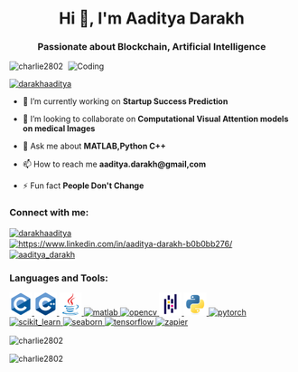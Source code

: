 <h1 align="center">Hi 👋, I'm Aaditya Darakh</h1>
<h3 align="center">Passionate about Blockchain, Artificial Intelligence</h3>
<img align="right" alt="Coding" width="400" src="https://st.depositphotos.com/1037238/4364/v/600/depositphotos_43641985-stock-illustration-computer-programmer-working-on-his.jpg”>
<p align="left"> <img src="https://komarev.com/ghpvc/?username=charlie2802&label=Profile%20views&color=0e75b6&style=flat" alt="charlie2802" /> </p>

<p align="left"> <a href="https://twitter.com/darakhaaditya" target="blank"><img src="https://img.shields.io/twitter/follow/darakhaaditya?logo=twitter&style=for-the-badge" alt="darakhaaditya" /></a> </p>

- 🔭 I’m currently working on **Startup Success Prediction**

- 👯 I’m looking to collaborate on **Computational Visual Attention models on medical Images**

- 💬 Ask me about **MATLAB,Python C++**

- 📫 How to reach me **aaditya.darakh@gmail,com**

- ⚡ Fun fact **People Don't Change**

<h3 align="left">Connect with me:</h3>
<p align="left">
<a href="https://twitter.com/darakhaaditya" target="blank"><img align="center" src="https://raw.githubusercontent.com/rahuldkjain/github-profile-readme-generator/master/src/images/icons/Social/twitter.svg" alt="darakhaaditya" height="30" width="40" /></a>
<a href="https://linkedin.com/in/https://www.linkedin.com/in/aaditya-darakh-b0b0bb276/" target="blank"><img align="center" src="https://raw.githubusercontent.com/rahuldkjain/github-profile-readme-generator/master/src/images/icons/Social/linked-in-alt.svg" alt="https://www.linkedin.com/in/aaditya-darakh-b0b0bb276/" height="30" width="40" /></a>
<a href="https://www.hackerrank.com/aaditya_darakh" target="blank"><img align="center" src="https://raw.githubusercontent.com/rahuldkjain/github-profile-readme-generator/master/src/images/icons/Social/hackerrank.svg" alt="aaditya_darakh" height="30" width="40" /></a>
</p>

<h3 align="left">Languages and Tools:</h3>
<p align="left"> <a href="https://www.cprogramming.com/" target="_blank" rel="noreferrer"> <img src="https://raw.githubusercontent.com/devicons/devicon/master/icons/c/c-original.svg" alt="c" width="40" height="40"/> </a> <a href="https://www.w3schools.com/cpp/" target="_blank" rel="noreferrer"> <img src="https://raw.githubusercontent.com/devicons/devicon/master/icons/cplusplus/cplusplus-original.svg" alt="cplusplus" width="40" height="40"/> </a> <a href="https://www.java.com" target="_blank" rel="noreferrer"> <img src="https://raw.githubusercontent.com/devicons/devicon/master/icons/java/java-original.svg" alt="java" width="40" height="40"/> </a> <a href="https://www.mathworks.com/" target="_blank" rel="noreferrer"> <img src="https://upload.wikimedia.org/wikipedia/commons/2/21/Matlab_Logo.png" alt="matlab" width="40" height="40"/> </a> <a href="https://opencv.org/" target="_blank" rel="noreferrer"> <img src="https://www.vectorlogo.zone/logos/opencv/opencv-icon.svg" alt="opencv" width="40" height="40"/> </a> <a href="https://pandas.pydata.org/" target="_blank" rel="noreferrer"> <img src="https://raw.githubusercontent.com/devicons/devicon/2ae2a900d2f041da66e950e4d48052658d850630/icons/pandas/pandas-original.svg" alt="pandas" width="40" height="40"/> </a> <a href="https://www.python.org" target="_blank" rel="noreferrer"> <img src="https://raw.githubusercontent.com/devicons/devicon/master/icons/python/python-original.svg" alt="python" width="40" height="40"/> </a> <a href="https://pytorch.org/" target="_blank" rel="noreferrer"> <img src="https://www.vectorlogo.zone/logos/pytorch/pytorch-icon.svg" alt="pytorch" width="40" height="40"/> </a> <a href="https://scikit-learn.org/" target="_blank" rel="noreferrer"> <img src="https://upload.wikimedia.org/wikipedia/commons/0/05/Scikit_learn_logo_small.svg" alt="scikit_learn" width="40" height="40"/> </a> <a href="https://seaborn.pydata.org/" target="_blank" rel="noreferrer"> <img src="https://seaborn.pydata.org/_images/logo-mark-lightbg.svg" alt="seaborn" width="40" height="40"/> </a> <a href="https://www.tensorflow.org" target="_blank" rel="noreferrer"> <img src="https://www.vectorlogo.zone/logos/tensorflow/tensorflow-icon.svg" alt="tensorflow" width="40" height="40"/> </a> <a href="https://zapier.com" target="_blank" rel="noreferrer"> <img src="https://www.vectorlogo.zone/logos/zapier/zapier-icon.svg" alt="zapier" width="40" height="40"/> </a> </p>

<p><img align="center" src="https://github-readme-stats.vercel.app/api/top-langs?username=charlie2802&show_icons=true&locale=en&layout=compact" alt="charlie2802" /></p>

<p><img align="center" src="https://github-readme-streak-stats.herokuapp.com/?user=charlie2802&" alt="charlie2802" /></p>
